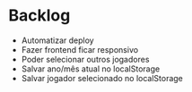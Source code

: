 # Backlog

- Automatizar deploy
- Fazer frontend ficar responsivo
- Poder selecionar outros jogadores
- Salvar ano/mês atual no localStorage
- Salvar jogador selecionado no localStorage
